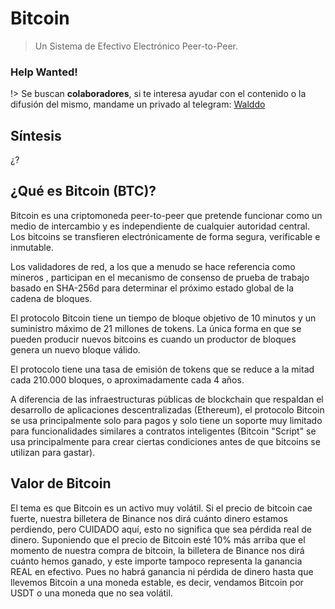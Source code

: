 # Bitcoin

> Un Sistema de Efectivo Electrónico Peer-to-Peer.

### Help Wanted! <!-- {docsify-ignore} -->

!> Se buscan **colaboradores**, si te interesa ayudar con el contenido o la difusión del mismo, mandame un privado al telegram: [Walddo](https://t.me/walddo)

## Síntesis

¿?

## ¿Qué es Bitcoin (BTC)?
Bitcoin es una criptomoneda peer-to-peer que pretende funcionar como un medio de intercambio y es independiente de cualquier autoridad central. Los bitcoins se transfieren electrónicamente de forma segura, verificable e inmutable.

Los validadores de red, a los que a menudo se hace referencia como mineros , participan en el mecanismo de consenso de prueba de trabajo basado en SHA-256d para determinar el próximo estado global de la cadena de bloques.

El protocolo Bitcoin tiene un tiempo de bloque objetivo de 10 minutos y un suministro máximo de 21 millones de tokens. La única forma en que se pueden producir nuevos bitcoins es cuando un productor de bloques genera un nuevo bloque válido.

El protocolo tiene una tasa de emisión de tokens que se reduce a la mitad cada 210.000 bloques, o aproximadamente cada 4 años.

A diferencia de las infraestructuras públicas de blockchain que respaldan el desarrollo de aplicaciones descentralizadas (Ethereum), el protocolo Bitcoin se usa principalmente solo para pagos y solo tiene un soporte muy limitado para funcionalidades similares a contratos inteligentes (Bitcoin "Script" se usa principalmente para crear ciertas condiciones antes de que bitcoins se utilizan para gastar).

## Valor de Bitcoin

El tema es que Bitcoin es un activo muy volátil. Si el precio de bitcoin cae fuerte, nuestra billetera de Binance nos dirá cuánto dinero estamos perdiendo, pero CUIDADO aquí, esto no significa que sea pérdida real de dinero. Suponiendo que el precio de Bitcoin esté 10% más arriba que el momento de nuestra compra de bitcoin, la billetera de Binance nos dirá cuánto hemos ganado, y este importe tampoco representa la ganancia REAL en efectivo. Pues no habrá ganancia ni pérdida de dinero hasta que llevemos Bitcoin a una moneda estable, es decir, vendamos Bitcoin por USDT o una moneda que no sea volátil. 